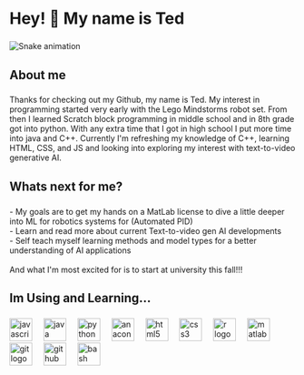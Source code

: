 <h1 align="left">Hey! 👋 My name is Ted</h1>

###

<img src="https://raw.githubusercontent.com/ls10worstcoder/ls10worstcoder/output/snake.svg" alt="Snake animation" />

###

<h2 align="left">About me</h2>

###

<p align="left">Thanks for checking out my Github, my name is Ted. My interest in programming started very early with the Lego Mindstorms robot set. From then I learned Scratch block programming in middle school and in 8th grade got into python. With any extra time that I got in high school I put more time into java and C++. Currently I'm refreshing my knowledge of C++, learning HTML, CSS, and JS and looking into exploring my interest with text-to-video generative AI.</p>

###

<h2 align="left">Whats next for me?</h2>

###

<p align="left">- My goals are to get my hands on a MatLab license to dive a little deeper into ML for robotics systems for (Automated PID)<br>- Learn and read more about current Text-to-video gen AI developments<br>- Self teach myself learning methods and model types for a better understanding of AI applications<br><br>And what I'm most excited for is to start at university this fall!!!</p>

###

<h2 align="left">Im Using and Learning...</h2>

###

<div align="left">
  <img src="https://cdn.jsdelivr.net/gh/devicons/devicon/icons/javascript/javascript-original.svg" height="40" alt="javascript logo"  />
  <img width="12" />
  <img src="https://cdn.jsdelivr.net/gh/devicons/devicon/icons/java/java-original.svg" height="40" alt="java logo"  />
  <img width="12" />
  <img src="https://cdn.jsdelivr.net/gh/devicons/devicon/icons/python/python-original.svg" height="40" alt="python logo"  />
  <img width="12" />
  <img src="https://cdn.jsdelivr.net/gh/devicons/devicon/icons/anaconda/anaconda-original.svg" height="40" alt="anaconda logo"  />
  <img width="12" />
  <img src="https://cdn.jsdelivr.net/gh/devicons/devicon/icons/html5/html5-original.svg" height="40" alt="html5 logo"  />
  <img width="12" />
  <img src="https://cdn.jsdelivr.net/gh/devicons/devicon/icons/css3/css3-original.svg" height="40" alt="css3 logo"  />
  <img width="12" />
  <img src="https://cdn.jsdelivr.net/gh/devicons/devicon/icons/r/r-original.svg" height="40" alt="r logo"  />
  <img width="12" />
  <img src="https://cdn.jsdelivr.net/gh/devicons/devicon/icons/matlab/matlab-original.svg" height="40" alt="matlab logo"  />
  <img width="12" />
  <img src="https://cdn.jsdelivr.net/gh/devicons/devicon/icons/git/git-original.svg" height="40" alt="git logo"  />
  <img width="12" />
  <img src="https://cdn.jsdelivr.net/gh/devicons/devicon/icons/github/github-original.svg" height="40" alt="github logo"  />
  <img width="12" />
  <img src="https://cdn.jsdelivr.net/gh/devicons/devicon/icons/bash/bash-original.svg" height="40" alt="bash logo"  />
</div>

###
